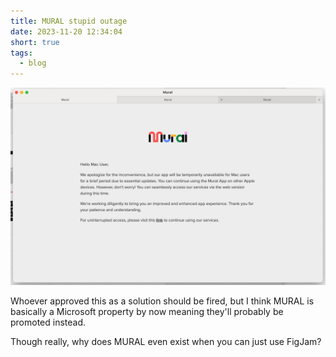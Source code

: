 ```yaml
---
title: MURAL stupid outage
date: 2023-11-20 12:34:04
short: true
tags:
  - blog
---
```


![A screenshot showing a old dumbass MURAL](/2023/11/20/MURAL-stupid-outage/oldDumbassMURAL.png)

Whoever approved this as a solution should be fired, but I think MURAL is basically a Microsoft property by now meaning they'll probably be promoted instead.

Though really, why does MURAL even exist when you can just use FigJam?
